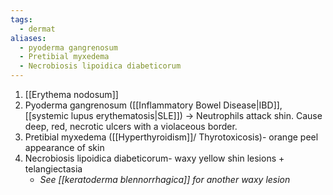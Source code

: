 ```yaml
---
tags:
  - dermat
aliases:
  - pyoderma gangrenosum
  - Pretibial myxedema
  - Necrobiosis lipoidica diabeticorum
---
```

1. [[Erythema nodosum]]
2. Pyoderma gangrenosum ([[Inflammatory Bowel Disease|IBD]], [[systemic lupus erythematosis|SLE]]) -> Neutrophils attack shin. Cause deep, red, necrotic ulcers with a violaceous border. 
3. Pretibial myxedema ([[Hyperthyroidism]]/ Thyrotoxicosis)- orange peel appearance of skin
4. Necrobiosis lipoidica diabeticorum- waxy yellow shin lesions + telangiectasia 
	- *See [[keratoderma blennorrhagica]] for another waxy lesion*